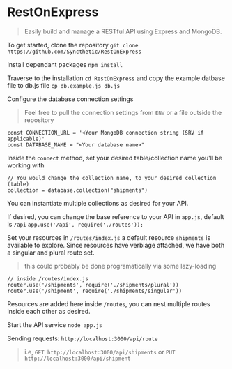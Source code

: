 # RestOnExpress
> Easily build and manage a RESTful API using Express and MongoDB.

To get started, clone the repository
`git clone https://github.com/Syncthetic/RestOnExpress`

Install dependant packages `npm install`

Traverse to the installation `cd RestOnExpress` and copy the example datbase file to db.js file `cp db.example.js db.js`

Configure the database connection settings
> Feel free to pull the connection settings from `ENV` or a file outside the repository

```
const CONNECTION_URL = '<Your MongoDB connection string (SRV if applicable)'
const DATABASE_NAME = "<Your database name>"
```

Inside the `connect` method, set your desired table/collection name you'll be working with

```
// You would change the collection name, to your desired collection (table)
collection = database.collection("shipments")
```

You can instantiate multiple collections as desired for your API.

If desired, you can change the base reference to your API in `app.js`, default is `/api`
`app.use('/api', require('./routes'));`

Set your resources in `/routes/index.js` a default resource `shipments` is available to explore. Since resources have verbiage attached, we have both a singular and plural route set.
> this could probably be done programatically via some lazy-loading
```
// inside /routes/index.js
router.use('/shipments', require('./shipments/plural'))
router.use('/shipment', require('./shipments/singular'))
```

Resources are added here inside `/routes`, you can nest multiple routes inside each other as desired.

Start the API service `node app.js`

Sending requests: `http://localhost:3000/api/route`
> i.e, `GET http://localhost:3000/api/shipments` or `PUT http://localhost:3000/api/shipment`